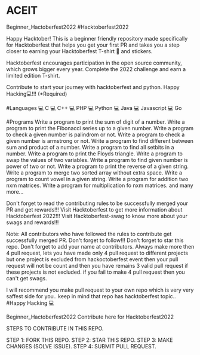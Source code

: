 # ACEIT
Beginner_Hactoberfest2022
#Hacktoberfest2022

Happy Hacktober! This is a beginner friendly repository made specifically for Hacktoberfest that helps you get your first PR and takes you a step closer to earning your Hacktoberfest T-shirt 👕 and stickers.

Hacktoberfest encourages participation in the open source community, which grows bigger every year. Complete the 2022 challenge and earn a limited edition T-shirt.

Contribute to start your journey with hacktoberfest and python. Happy Hacking💻!!! (*Required)

#Languages 💻 C 💻 C++ 💻 PHP 💻 Python 💻 Java 💻 Javascript 💻 Go

#Programs Write a program to print the sum of digit of a number. Write a program to print the Fibonacci series up to a given number. Write a program to check a given number is palindrom or not. Write a program to check a given number is armstrong or not. Write a program to find different between sum and product of a number. Write a program to find all setbits in a number. Write a program to print the Floyds triangle. Write a program to swap the values of two variables. Write a program to find given number is power of two or not. Write a program to print the reverse of a given string. Write a program to merge two sorted array without extra space. Write a program to count vowel in a given string. Write a program for addition two nxm matrices. Write a program for multiplication fo nxm matrices. and many more...

Don't forget to read the contributing rules to be successfully merged your PR and get rewards!!! Visit Hacktoberfest to get more information about Hacktoberfest 2022!!! Visit Hacktoberfest-swag to know more about your swags and rewards!!!

Note: All contributors who have followed the rules to contribute get successfully merged PR. Don't forget to follow!!! Don't forget to star this repo. Don't forget to add your name at contributors. Always make more then 4 pull request, lets you have made only 4 pull request to different projects but one project is excluded from hackoctoberfest event then your pull request will not be count and then you have remains 3 valid pull request if these projects is not excluded. if you fail to make 4 pull request then you can't get swags.

I will recommend you make pull request to your own repo which is very very saffest side for you.. keep in mind that repo has hacktoberfest topic.. #Happy Hacking 💻

Beginner_Hactoberfest2022
Contribute here for Hacktoberfest2022

STEPS TO CONTRIBUTE IN THIS REPO.

STEP 1: FORK THIS REPO. STEP 2: STAR THIS REPO. STEP 3: MAKE CHANGES (SOLVE ISSUE). STEP 4: SUBMIT PULL REQUEST.
